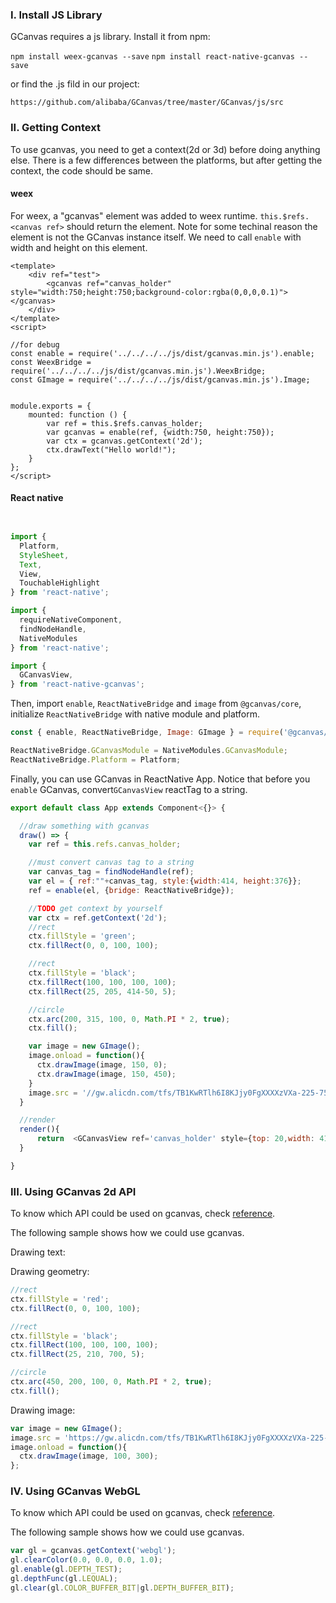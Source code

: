 ### I. Install JS Library

GCanvas requires a js library.  Install it from npm:

`npm install weex-gcanvas --save`
`npm install react-native-gcanvas --save`

or find the .js fild in our project:

`https://github.com/alibaba/GCanvas/tree/master/GCanvas/js/src`

### II. Getting Context

To use gcanvas, you need to get a context(2d or 3d) before doing anything else.  There is a few differences between the platforms, but after getting the context, the code should be same.

#### weex

For weex, a "gcanvas" element was added to weex runtime. `this.$refs.<canvas ref>` should return the element. Note for some techinal reason the element is not the GCanvas instance itself. We need to call `enable` with width and height on this element.

```HTML5
<template>
    <div ref="test">
        <gcanvas ref="canvas_holder" style="width:750;height:750;background-color:rgba(0,0,0,0.1)"></gcanvas>
    </div>
</template>
<script>

//for debug
const enable = require('../../../../js/dist/gcanvas.min.js').enable;
const WeexBridge = require('../../../../js/dist/gcanvas.min.js').WeexBridge;
const GImage = require('../../../../js/dist/gcanvas.min.js').Image;


module.exports = {
    mounted: function () {
        var ref = this.$refs.canvas_holder;
        var gcanvas = enable(ref, {width:750, height:750});
        var ctx = gcanvas.getContext('2d');
        ctx.drawText("Hello world!");
    }
};
</script>
```

#### React native
```javascript


import {
  Platform,
  StyleSheet,
  Text,
  View,
  TouchableHighlight
} from 'react-native';

import {
  requireNativeComponent,
  findNodeHandle,
  NativeModules
} from 'react-native';

import {
  GCanvasView,
} from 'react-native-gcanvas';
```

Then, import  `enable`, `ReactNativeBridge` and `image` from  `@gcanvas/core`,  initialize `ReactNativeBridge` with native module and platform.

```Javascript
const { enable, ReactNativeBridge, Image: GImage } = require('@gcanvas/core');

ReactNativeBridge.GCanvasModule = NativeModules.GCanvasModule;
ReactNativeBridge.Platform = Platform;
```

Finally, you can use GCanvas in ReactNative App. Notice that before you `enable` GCanvas, convert`GCanvasView` reactTag to a string.
```JavaScript
export default class App extends Component<{}> {

  //draw something with gcanvas
  draw() => {
	var ref = this.refs.canvas_holder;

	//must convert canvas tag to a string
    var canvas_tag = findNodeHandle(ref);
    var el = { ref:""+canvas_tag, style:{width:414, height:376}};
    ref = enable(el, {bridge: ReactNativeBridge});

    //TODO get context by yourself
    var ctx = ref.getContext('2d');
    //rect
    ctx.fillStyle = 'green';
    ctx.fillRect(0, 0, 100, 100);

    //rect
    ctx.fillStyle = 'black';
    ctx.fillRect(100, 100, 100, 100);
    ctx.fillRect(25, 205, 414-50, 5);

    //circle
    ctx.arc(200, 315, 100, 0, Math.PI * 2, true);
    ctx.fill();

    var image = new GImage();
    image.onload = function(){
      ctx.drawImage(image, 150, 0);
      ctx.drawImage(image, 150, 450);
    }
    image.src = '//gw.alicdn.com/tfs/TB1KwRTlh6I8KJjy0FgXXXXzVXa-225-75.png';
  }

  //render
  render(){
      return  <GCanvasView ref='canvas_holder' style={top: 20,width: 414,height :700,backgroundColor: '#FF000030'}></GCanvasView>  
  }

}
```

### III. Using GCanvas 2d API
To know which API could be used on gcanvas, check [reference]().

The following sample shows how we could use gcanvas.

Drawing text:

Drawing geometry:

```JavaScript
//rect
ctx.fillStyle = 'red';
ctx.fillRect(0, 0, 100, 100);

//rect
ctx.fillStyle = 'black';
ctx.fillRect(100, 100, 100, 100);
ctx.fillRect(25, 210, 700, 5);

//circle
ctx.arc(450, 200, 100, 0, Math.PI * 2, true);
ctx.fill();
```

Drawing image:

```Javascript
var image = new GImage();
image.src = 'https://gw.alicdn.com/tfs/TB1KwRTlh6I8KJjy0FgXXXXzVXa-225-75.png';
image.onload = function(){
  ctx.drawImage(image, 100, 300);
};
```

### IV. Using GCanvas WebGL
To know which API could be used on gcanvas, check [reference]().

The following sample shows how we could use gcanvas.

```JavaScript
var gl = gcanvas.getContext('webgl');
gl.clearColor(0.0, 0.0, 0.0, 1.0);
gl.enable(gl.DEPTH_TEST);
gl.depthFunc(gl.LEQUAL);
gl.clear(gl.COLOR_BUFFER_BIT|gl.DEPTH_BUFFER_BIT);  
```
